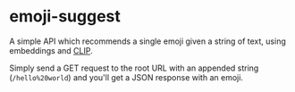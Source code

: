 # emoji-suggest

A simple API which recommends a single emoji given a string of text, using embeddings and [CLIP](https://github.com/openai/CLIP).

Simply send a GET request to the root URL with an appended string (`/hello%20world`) and you'll get a JSON response with an emoji.